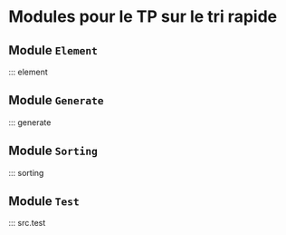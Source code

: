 # Modules pour le TP sur le tri rapide

## Module `Element`

::: element

## Module `Generate`

::: generate

## Module `Sorting`

::: sorting

## Module `Test`

::: src.test
